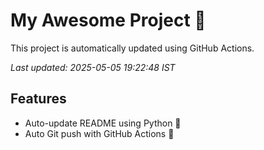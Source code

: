 # My Awesome Project 🚀

This project is automatically updated using GitHub Actions.

_Last updated: 2025-05-05 19:22:48 IST_

## Features
- Auto-update README using Python 🐍
- Auto Git push with GitHub Actions 🤖
